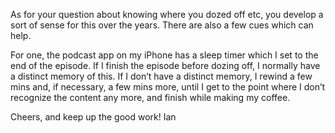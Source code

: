 As for your question about knowing where you dozed off etc, you develop a sort of sense for this over the years. There are also a few cues which can help.

For one, the podcast app on my iPhone has a sleep timer which I set to the end of the episode. If I finish the episode before dozing off, I normally have a distinct memory of this. If I don’t have a distinct memory, I rewind a few mins and, if necessary, a few mins more, until I get to the point where I don’t recognize the content any more, and finish while making my coffee.

Cheers, and keep up the good work!
Ian
